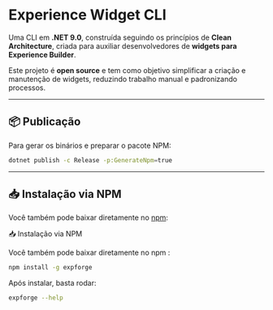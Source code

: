 # Experience Widget CLI

Uma CLI em **.NET 9.0**, construída seguindo os princípios de **Clean Architecture**, criada para auxiliar desenvolvedores de **widgets para Experience Builder**.  

Este projeto é **open source** e tem como objetivo simplificar a criação e manutenção de widgets, reduzindo trabalho manual e padronizando processos.

---

## 📦 Publicação

Para gerar os binários e preparar o pacote NPM:

```bash
dotnet publish -c Release -p:GenerateNpm=true
```

---

## 📥 Instalação via NPM

Você também pode baixar diretamente no [npm](https://www.npmjs.com/package/expforge):



📥 Instalação via NPM

Você também pode baixar diretamente no npm
:
```bash
npm install -g expforge
```

Após instalar, basta rodar:

```bash
expforge --help
